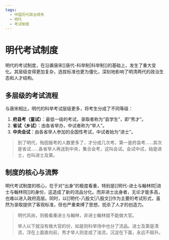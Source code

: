 ```yaml
---
tags:
  - 中国历代政治得失
  - 明代
  - 考试制度
---
```


# 明代考试制度

明代的考试制度，在沿袭唐宋[[唐代-科举制|科举制]]的基础上，发生了重大变化。其层级变得更加复杂，选拔标准也更为僵化，深刻地影响了明清两代的政治生态和人才结构。

## 多层级的考试流程

与唐宋相比，明代的科举考试层级更多，将考生分成了不同等级：

1.  **府县考（童试）**：最低一级的考试，录取者称为“县学生”，即“秀才”。
2.  **省试（乡试）**：由各省举办，中试者称为“举人”。
3.  **中央会试**：由各省举人参加的全国性考试，中试者始为“进士”。

> 到了明代，殆因报考的人数更多了，才分成几次考。第一是府县考……其次是省试……各省举人再送到中央，集合会考，这叫会试。会试中试，始是进士，也叫进士及第。

## 制度的核心与流弊

明代考试制度的核心，在于对“出身”的极度看重，特别是[[明代-进士与翰林院|进士与翰林院]]的身份，这造成了新的流品分化。而非进士出身者，无论才能多高，也难以进入政府高层。同时，以[[明代-八股文|八股文]]作为主要的考试形式，虽然为录取提供了客观标准，但也严重束缚了思想，扼杀了人才的创造力。

> 明代风尚，则极看重进士与翰林，非进士翰林就不能做大官。
> 
> 举人以下就没有做大官的份，如是则科举场中也分了流品。进士及第是清流，浮在上面直向前，秀才举人则变成了浊流，沉淀在下面，永远不超升。
